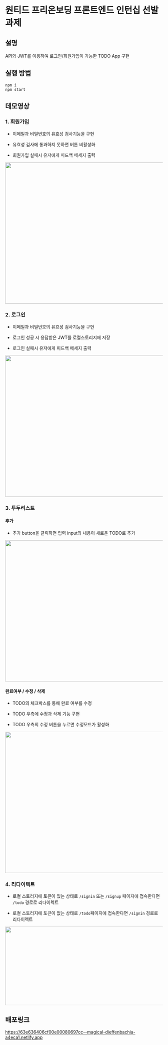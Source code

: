 # 원티드 프리온보딩 프론트엔드 인턴십 선발과제

## 설명

API와 JWT를 이용하여 로그인/회원가입이 가능한 TODO App 구현


## 실행 방법

```
npm i
npm start
```

## 데모영상

### 1. 회원가입

- 이메일과 비밀번호의 유효성 검사기능을 구현

- 유효성 검사에 통과하지 못하면 버튼 비활성화

- 회원가입 실패시 유저에게 피드백 메세지 출력
 
 <kbd>
    <img src="https://user-images.githubusercontent.com/62588402/218077674-59ff48a6-f52c-4e1d-9cd1-0fdba2badd77.gif" width="700" height="450"/>
  </kbd>
  
### 2. 로그인

- 이메일과 비밀번호의 유효성 검사기능을 구현

- 로그인 성공 시 응답받은 JWT를 로컬스토리지에 저장

- 로그인 실패시 유저에게 피드백 메세지 출력

 <kbd>
    <img src="https://user-images.githubusercontent.com/62588402/218078135-e21aae06-b56c-481e-8e8e-3a79ee22a671.gif" width="700" height="450"/>
 </kbd>

### 3. 투두리스트 

#### 추가

- 추가 button을 클릭하면 입력 input의 내용이 새로운 TODO로 추가
 <kbd>
    <img src="https://user-images.githubusercontent.com/62588402/218078400-58dca17c-0e8b-4fb6-b9b4-e95202f78cdd.gif" width="700" height="450"/>
</kbd>


#### 완료여부 / 수정 / 삭제

- TODO의 체크박스를 통해 완료 여부를 수정

- TODO 우측에 수정과 삭제 기능 구현

- TODO 우측의 수정 버튼을 누르면 수정모드가 활성화


 <kbd>
    <img src="https://user-images.githubusercontent.com/62588402/218078852-1e82c808-c894-4b4f-be50-87a1e2a726ff.gif" width="700" height="450"/>
</kbd>

### 4. 리다이렉트

- 로컬 스토리지에 토큰이 있는 상태로 `/signin` 또는 `/signup` 페이지에 접속한다면 `/todo` 경로로 리다이렉트

- 로컬 스토리지에 토큰이 없는 상태로 `/todo`페이지에 접속한다면 `/signin` 경로로 리다이렉트

 <kbd>
    <img src="https://user-images.githubusercontent.com/62588402/218078963-03e75859-4365-486a-b14c-1ac540757e2e.gif" width="600" height="250"/>
</kbd>



## 배포링크

https://63e636406cf00e00080697cc--magical-dieffenbachia-a4eca1.netlify.app
